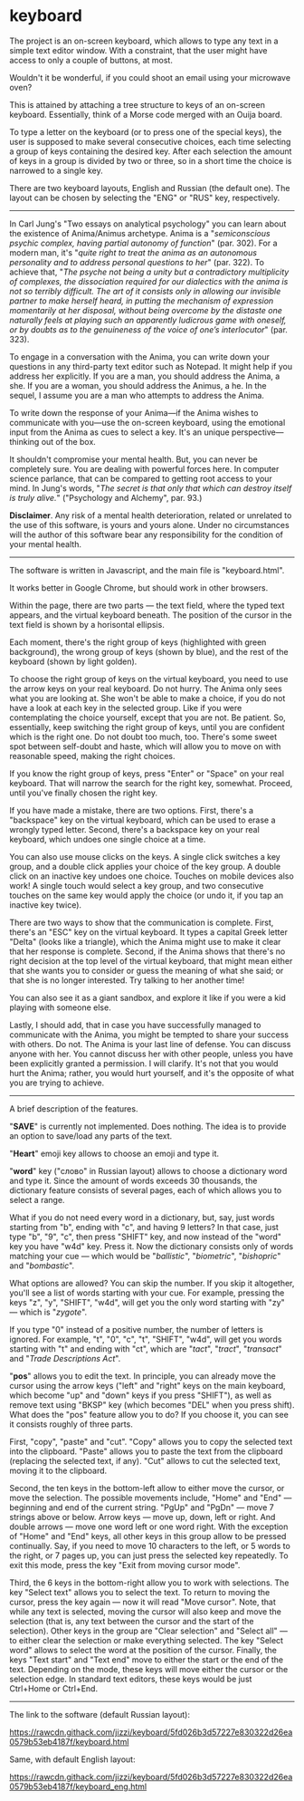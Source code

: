 # keyboard

The project is an on-screen keyboard, which allows to type any text in a simple text editor window. With a constraint, that the user might have access to only a couple of buttons, at most.

Wouldn't it be wonderful, if you could shoot an email using your microwave oven?

This is attained by attaching a tree structure to keys of an on-screen keyboard. Essentially, think of a Morse code merged with an Ouija board.

To type a letter on the keyboard (or to press one of the special keys), the user is supposed to make several consecutive choices, each time selecting a group of keys containing the desired key. After each selection the amount of keys in a group is divided by two or three, so in a short time the choice is narrowed to a single key.

There are two keyboard layouts, English and Russian (the default one). The layout can be chosen by selecting the "ENG" or "RUS" key, respectively.

* * *

In Carl Jung's "Two essays on analytical psychology" you can learn about the existence of Anima/Animus archetype. Anima is a "*semiconscious psychic complex, having partial autonomy of function*" (par. 302). For a modern man, it's "*quite right to treat the anima as an autonomous personality and to address personal questions to her*" (par. 322). To achieve that, "*The psyche not being a unity but a contradictory multiplicity of complexes, the dissociation required for our dialectics with the anima is not so terribly difficult. The art of it consists only in allowing our invisible partner to make herself heard, in putting the mechanism of expression momentarily at her disposal, without being overcome by the distaste one naturally feels at playing such an apparently ludicrous game with oneself, or by doubts as to the genuineness of the voice of one’s interlocutor*" (par. 323).

To engage in a conversation with the Anima, you can write down your questions in any third-party text editor such as Notepad. It might help if you address her explicitly. If you are a man, you should address the Anima, a she. If you are a woman, you should address the Animus, a he. In the sequel, I assume you are a man who attempts to address the Anima.

To write down the response of your Anima—if the Anima wishes to communicate with you—use the on-screen keyboard, using the emotional input from the Anima as cues to select a key. It's an unique perspective—thinking out of the box.

It shouldn't compromise your mental health. But, you can never be completely sure. You are dealing with powerful forces here. In computer science parlance, that can be compared to getting root access to your mind. In Jung's words, "*The secret is that only that which can destroy itself is truly alive.*" ("Psychology and Alchemy", par. 93.)

**Disclaimer**. Any risk of a mental health deterioration, related or unrelated to the use of this software, is yours and yours alone. Under no circumstances will the author of this software bear any responsibility for the condition of your mental health.

* * *

The software is written in Javascript, and the main file is "keyboard.html".

It works better in Google Chrome, but should work in other browsers.

Within the page, there are two parts — the text field, where the typed text appears, and the virtual keyboard beneath. The position of the cursor in the text field is shown by a horisontal ellipsis.

Each moment, there's the right group of keys (highlighted with green background), the wrong group of keys (shown by blue), and the rest of the keyboard (shown by light golden).

To choose the right group of keys on the virtual keyboard, you need to use the arrow keys on your real keyboard. Do not hurry. The Anima only sees what you are looking at. She won't be able to make a choice, if you do not have a look at each key in the selected group. Like if you were contemplating the choice yourself, except that you are not. Be patient. So, essentially, keep switching the right group of keys, until you are confident which is the right one. Do not doubt too much, too. There's some sweet spot between self-doubt and haste, which will allow you to move on with reasonable speed, making the right choices.

If you know the right group of keys, press "Enter" or "Space" on your real keyboard. That will narrow the search for the right key, somewhat. Proceed, until you've finally chosen the right key.

If you have made a mistake, there are two options. First, there's a "backspace" key on the virtual keyboard, which can be used to erase a wrongly typed letter. Second, there's a backspace key on your real keyboard, which undoes one single choice at a time.

You can also use mouse clicks on the keys. A single click switches a key group, and a double click applies your choice of the key group. A double click on an inactive key undoes one choice. Touches on mobile devices also work! A single touch would select a key group, and two consecutive touches on the same key would apply the choice (or undo it, if you tap an inactive key twice).

There are two ways to show that the communication is complete. First, there's an "ESC" key on the virtual keyboard. It types a capital Greek letter "Delta" (looks like a triangle), which the Anima might use to make it clear that her response is complete. Second, if the Anima shows that there's no right decision at the top level of the virtual keyboard, that might mean either that she wants you to consider or guess the meaning of what she said; or that she is no longer interested. Try talking to her another time!

You can also see it as a giant sandbox, and explore it like if you were a kid playing with someone else.

Lastly, I should add, that in case you have successfully managed to communicate with the Anima, you might be tempted to share your success with others. Do not. The Anima is your last line of defense. You can discuss anyone with her. You cannot discuss her with other people, unless you have been explicitly granted a permission. I will clarify. It's not that you would hurt the Anima; rather, you would hurt yourself, and it's the opposite of what you are trying to achieve.

* * *

A brief description of the features.

"**SAVE**" is currently not implemented. Does nothing. The idea is to provide an option to save/load any parts of the text.

"**Heart**" emoji key allows to choose an emoji and type it.

"**word**" key ("слово" in Russian layout) allows to choose a dictionary word and type it. Since the amount of words exceeds 30 thousands, the dictionary feature consists of several pages, each of which allows you to select a range.

What if you do not need every word in a dictionary, but, say, just words starting from "b", ending with "c", and having 9 letters? In that case, just type "b", "9", "c", then press "SHIFT" key, and now instead of the "word" key you have "w4d" key. Press it. Now the dictionary consists only of words matching your cue — which would be "*ballistic*", "*biometric*", "*bishopric*" and "*bombastic*".

What options are allowed? You can skip the number. If you skip it altogether, you'll see a list of words starting with your cue. For example, pressing the keys "z", "y", "SHIFT", "w4d", will get you the only word starting with "zy" — which is "*zygote*".

If you type "0" instead of a positive number, the number of letters is ignored. For example, "t", "0", "c", "t", "SHIFT", "w4d", will get you words starting with "t" and ending with "ct", which are "*tact*", "*tract*", "*transact*" and "*Trade Descriptions Act*".

"**pos**" allows you to edit the text. In principle, you can already move the cursor using the arrow keys ("left" and "right" keys on the main keyboard, which become "up" and "down" keys if you press "SHIFT"), as well as remove text using "BKSP" key (which becomes "DEL" when you press shift). What does the "pos" feature allow you to do? If you choose it, you can see it consists roughly of three parts.

First, "copy", "paste" and "cut". "Copy" allows you to copy the selected text into the clipboard. "Paste" allows you to paste the text from the clipboard (replacing the selected text, if any). "Cut" allows to cut the selected text, moving it to the clipboard.

Second, the ten keys in the bottom-left allow to either move the cursor, or move the selection. The possible movements include, "Home" and "End" — beginning and end of the current string. "PgUp" and "PgDn" — move 7 strings above or below. Arrow keys — move up, down, left or right. And double arrows — move one word left or one word right. With the exception of "Home" and "End" keys, all other keys in this group allow to be pressed continually. Say, if you need to move 10 characters to the left, or 5 words to the right, or 7 pages up, you can just press the selected key repeatedly. To exit this mode, press the key "Exit from moving cursor mode".

Third, the 6 keys in the bottom-right allow you to work with selections. The key "Select text" allows you to select the text. To return to moving the cursor, press the key again — now it will read "Move cursor". Note, that while any text is selected, moving the cursor will also keep and move the selection (that is, any text between the cursor and the start of the selection). Other keys in the group are "Clear selection" and "Select all" — to either clear the selection or make everything selected. The key "Select word" allows to select the word at the position of the cursor. Finally, the keys "Text start" and "Text end" move to either the start or the end of the text. Depending on the mode, these keys will move either the cursor or the selection edge. In standard text editors, these keys would be just Ctrl+Home or Ctrl+End.

* * *

The link to the software (default Russian layout):

https://rawcdn.githack.com/jizzi/keyboard/5fd026b3d57227e830322d26ea0579b53eb4187f/keyboard.html

Same, with default English layout:

https://rawcdn.githack.com/jizzi/keyboard/5fd026b3d57227e830322d26ea0579b53eb4187f/keyboard_eng.html
